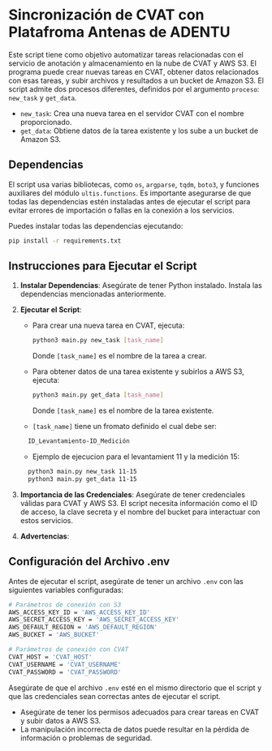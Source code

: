 
# Sincronización de CVAT con Platafroma Antenas de ADENTU

Este script tiene como objetivo automatizar tareas relacionadas con el servicio de anotación y almacenamiento en la nube de CVAT y AWS S3. El programa puede crear nuevas tareas en CVAT, obtener datos relacionados con esas tareas, y subir archivos y resultados a un bucket de Amazon S3. El script admite dos procesos diferentes, definidos por el argumento `proceso`: `new_task` y `get_data`.

- `new_task`: Crea una nueva tarea en el servidor CVAT con el nombre proporcionado.
- `get_data`: Obtiene datos de la tarea existente y los sube a un bucket de Amazon S3.

## Dependencias

El script usa varias bibliotecas, como `os`, `argparse`, `tqdm`, `boto3`, y funciones auxiliares del módulo `ultis.functions`. Es importante asegurarse de que todas las dependencias estén instaladas antes de ejecutar el script para evitar errores de importación o fallas en la conexión a los servicios.

Puedes instalar todas las dependencias ejecutando:
```bash
pip install -r requirements.txt
```

## Instrucciones para Ejecutar el Script

1. **Instalar Dependencias**: Asegúrate de tener Python instalado. Instala las dependencias mencionadas anteriormente.

2. **Ejecutar el Script**:
   - Para crear una nueva tarea en CVAT, ejecuta:
     ```bash
     python3 main.py new_task [task_name]
     ```
     Donde `[task_name]` es el nombre de la tarea a crear.

   - Para obtener datos de una tarea existente y subirlos a AWS S3, ejecuta:
     ```bash
     python3 main.py get_data [task_name]
     ```
     Donde `[task_name]` es el nombre de la tarea existente.

   - `[task_name]` tiene un fromato definido el cual debe ser:
   ```bash
     ID_Levantamiento-ID_Medición
     ```
   - Ejemplo de ejecucion para el levantamient 11 y la medición 15:
   ```bash
     python3 main.py new_task 11-15
     python3 main.py get_data 11-15
     ```
     
3. **Importancia de las Credenciales**:
   Asegúrate de tener credenciales válidas para CVAT y AWS S3. El script necesita información como el ID de acceso, la clave secreta y el nombre del bucket para interactuar con estos servicios.

4. **Advertencias**:

## Configuración del Archivo .env

Antes de ejecutar el script, asegúrate de tener un archivo `.env` con las siguientes variables configuradas:
```bash
# Parámetros de conexión con S3
AWS_ACCESS_KEY_ID = 'AWS_ACCESS_KEY_ID'
AWS_SECRET_ACCESS_KEY = 'AWS_SECRET_ACCESS_KEY'
AWS_DEFAULT_REGION = 'AWS_DEFAULT_REGION'
AWS_BUCKET = 'AWS_BUCKET'

# Parámetros de conexión con CVAT
CVAT_HOST = 'CVAT_HOST'
CVAT_USERNAME = 'CVAT_USERNAME'
CVAT_PASSWORD = 'CVAT_PASSWORD'
```

Asegúrate de que el archivo `.env` esté en el mismo directorio que el script y que las credenciales sean correctas antes de ejecutar el script.
   - Asegúrate de tener los permisos adecuados para crear tareas en CVAT y subir datos a AWS S3.
   - La manipulación incorrecta de datos puede resultar en la pérdida de información o problemas de seguridad.